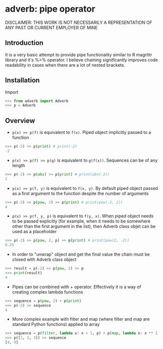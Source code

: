 # adverb: pipe operator

DISCLAIMER: THIS WORK IS NOT NECESSARILY A REPRESENTATION OF ANY PAST OR CURRENT EMPLOYER OF MINE

## Introduction

It is a very basic attempt to provide pipe functionality similar to R magrittr library and it's %>% operator. I believe chaining significantly improves code readability in cases when there are a lot of nested brackets.

## Installation

Import
```python
>>> from adverb import Adverb
>>> p = Adverb
```

## Overview

- `p(x) >> p(f)` is equivalent to `f(x)`. Piped object implicitly passed to a function

```python
>>> p(-2) >> p(print) # print(-2)
-2
```

- `p(x) >> p(f) >> p(g)` is equivalent to `g(f(x))`. Sequences can be of any length

```python
>>> p(-2) >> p(abs) >> p(print) # print(abs(-2))
2
```

- `p(x) >> p(f, y)` is equivalent to `f(x, y)`. By default piped object passed as a first argument to the function despite the number of arguments

```python
>>> p(-2) >> p(pow, 2) >> p(print) # print(pow(-2, 2))
4
```

- `p(x) >> p(f, y, p)` is equivalent to `f(y, x)`. When piped object needs to be passed explicitly (for example, when it needs to be somewhere other than the first argument in the list), then Adverb class objet can be used as a placeholder

```python
>>> p(-2) >> p(pow, 2, p) >> p(print) # print(pow(2, -2))
0.25
```

- In order to "unwrap" object and get the final value the chain must be closed with Adverb class object
```python
>>> result = p(-2) >> p(pow, 2) >> p
>>> print(result)
4
```

- Pipes can be combined with + operator. Effectively it is a way of creating complex lambda functions
```python
>>> sequence = p(pow, 2) + p(print)
>>> p(-2) >> sequence
4
```

- More complex example with filter and map (where filter and map are standard Python functions) applied to array
```python
>>> sequence = p(filter, lambda x: x > 1, p) + p(map, lambda x: x ** 2, p) + p(list) + p(print)
>>> p([1, 2, 3]) >> sequence
[4, 9]
```
